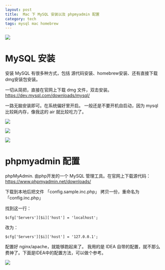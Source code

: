 ```yaml
---
layout: post
title:  Mac 下 MySQL 安装以及 phpmyadmin 配置
category: tech
tags: mysql mac homebrew
---
```

![](/assets/img/php.jpg)

# MySQL 安装

安装 MySQL 有很多种方式，包括 源代码安装、homebrew安装、还有直接下载dmg安装包安装。

一切从简把，直接在官网上下载 dmg 文件，双击安装。<https://dev.mysql.com/downloads/mysql/>

一路无脑安装即可。在系统偏好里开启。 一般还是不要开机自启动，因为 mysql 比较耗内存，像我这的 air 就比较吃力了。

![](http://7vigrt.com1.z0.glb.clouddn.com/blog/pic/201707/QQ20170703-215209.png)

![](http://7vigrt.com1.z0.glb.clouddn.com/blog/pic/201707/QQ20170703-215337.png)

![](http://7vigrt.com1.z0.glb.clouddn.com/blog/pic/201707/QQ20170703-215359.png)

# phpmyadmin 配置

phpMyAdmin. 由php开发的一个 MySQL 管理工具。在官网上下载源代码：<https://www.phpmyadmin.net/downloads/>

下载到本地后把文件 「config.sample.inc.php」 拷贝一份，重命名为 「config.inc.php」

找到这一行：
 
    $cfg['Servers'][$i]['host'] = 'localhost';

改为：

    $cfg['Servers'][$i]['host'] = '127.0.0.1';
    
配置好 nginx/apache，就能够跑起来了。 我用的是 IDEA 自带的配置，就不那么费神了。下面是IDEA中的配置方法，可以做个参考。

![](http://7vigrt.com1.z0.glb.clouddn.com/blog/pic/201707/%E5%B1%8F%E5%B9%95%E6%88%AA%E5%9B%BE%202017-07-03%2022.04.28.png)
